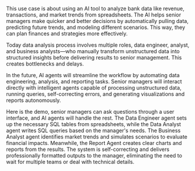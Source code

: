 This use case is about using an AI tool to analyze bank data like revenue, transactions, and market trends from spreadsheets. The AI helps senior managers make quicker and better decisions by automatically pulling data, predicting future trends, and modeling different scenarios. This way, they can plan finances and strategies more effectively.

Today data analysis process involves multiple roles, data engineer, analyst, and business analysts—who manually transform unstructured data into structured insights before delivering results to senior management. This creates bottlenecks and delays.

In the future, AI agents will streamline the workflow by automating data engineering, analysis, and reporting tasks. Senior managers will interact directly with intelligent agents capable of processing unstructured data, running queries, self-correcting errors, and generating visualizations and reports autonomously.

Here is the demo, senior managers can ask questions through a user interface, and AI agents will handle the rest. The Data Engineer agent sets up the necessary SQL tables from spreadsheets, while the Data Analyst agent writes SQL queries based on the manager's needs. The Business Analyst agent identifies market trends and simulates scenarios to evaluate financial impacts. Meanwhile, the Report Agent creates clear charts and reports from the results. The system is self-correcting and delivers professionally formatted outputs to the manager, eliminating the need to wait for multiple teams or deal with technical details.

